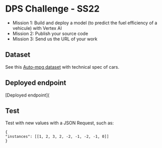 # DPS Challenge - SS22
- Mission 1: Build and deploy a model (to predict the fuel efficiency of a vehicule) with Vertex AI
- Mission 2: Publish your source code
- Mission 3: Send us the URL of your work
## Dataset
See this [Auto-mpg dataset](https://www.kaggle.com/uciml/autompg-dataset) with technical spec of cars.
## Deployed endpoint
[Deployed endpoint](
## Test
Test with new values with a JSON Request, such as:
```
{
"instances": [[1, 2, 3, 2, -2, -1, -2, -1, 0]]
}
```
